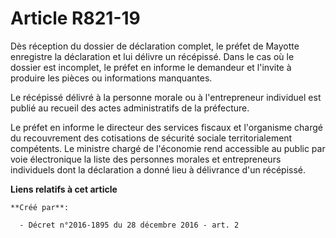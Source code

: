 # Article R821-19

Dès réception du dossier de déclaration complet, le préfet de Mayotte  enregistre la déclaration et lui délivre un récépissé.
Dans le cas où le  dossier est incomplet, le préfet en informe le demandeur et l'invite à  produire les pièces ou
informations manquantes. 

Le récépissé délivré à la personne morale ou à l'entrepreneur individuel  est publié au recueil des actes administratifs de
la préfecture. 

Le préfet en informe le directeur des services fiscaux et l'organisme  chargé du recouvrement des cotisations de sécurité
sociale  territorialement compétents. Le ministre chargé de l'économie rend  accessible au public par voie électronique la
liste des personnes  morales et entrepreneurs individuels dont la déclaration a donné lieu à  délivrance d'un récépissé.

**Liens relatifs à cet article**

	**Créé par**:

	  - Décret n°2016-1895 du 28 décembre 2016 - art. 2
